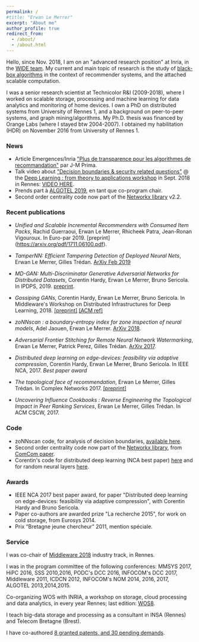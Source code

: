 ```yaml
---
permalink: /
#title: "Erwan Le Merrer"
excerpt: "About me"
author_profile: true
redirect_from: 
  - /about/
  - /about.html
---
```

Hello,
since Nov. 2018, I am on an "advanced research position" at Inria, in the [WIDE team](https://team.inria.fr/wide/team/). My current and main topic of research is the study of [black-box algorithms](https://github.com/erwanlemerrer/blackbox-algorithms) in the context of recommender systems, and the attached scalable computation.

I was a senior research scientist at Technicolor R&I (2009-2018), where I worked on scalable storage, processing and machine learning for data analytics and monitoring of home devices. I own a PhD on distributed systems from University of Rennes 1, and a background on peer-to-peer systems, and graph mining/algorithms. My Ph.D. thesis was financed by Orange Labs (where I stayed btw 2004-2007). I obtained my habilitation (HDR) on November 2016 from University of Rennes 1.

### News

* Article Emergences/Inria ["Plus de transparence pour les algorithmes de recommandation"](http://emergences.inria.fr/2019/newsletter-n56/l56-recommandations) par J-M Prima.
* Talk video about ["Decision boundaries & security related questions"](https://github.com/erwanlemerrer/erwanlemerrer.github.io/blob/master/files/presWSDL-LeMerrer.pdf) @ the [Deep Learning : from theory to applications workshop](https://www.lebesgue.fr/content/sem2018-deeplearning-program) in Sept. 2018 in Rennes: <a href="https://www.lebesgue.fr/video/2876" >VIDEO HERE</a>.
* Prends part à [ALGOTEL 2019](https://www.irit.fr/algotel2019/), en tant que co-program chair.
* Second order centrality code now part of the [Networkx library](https://github.com/networkx/networkx/blob/master/networkx/algorithms/centrality/second_order.py) v2.2.


### Recent publications

* _Unified and Scalable Incremental Recommenders with Consumed Item Packs_,
Rachid Guerraoui, Erwan Le Merrer, Rhicheek Patra, Jean-Ronan Vigouroux.
In Euro-par 2019. [preprint] (https://arxiv.org/pdf/1711.06100.pdf).

* _TamperNN: Efficient Tampering Detection of Deployed Neural Nets_,
Erwan Le Merrer, Gilles Trédan.
[ArXiv Feb 2019](https://arxiv.org/abs/1903.00317)

* _MD-GAN: Multi-Discriminator Generative Adversarial Networks for Distributed Datasets_,
Corentin Hardy, Erwan Le Merrer, Bruno Sericola.
In IPDPS, 2019. [preprint](https://arxiv.org/pdf/1811.03850v2.pdf).

* _Gossiping GANs_,
Corentin Hardy, Erwan Le Merrer, Bruno Sericola.
In Middleware's Workshop on Distributed Infrastructures for Deep Learning, 2018. [[preprint]](https://github.com/erwanlemerrer/erwanlemerrer.github.io/blob/master/files/gossiping_gan_HLMS_DIDL2018_preprint.pdf) [[ACM ref]](https://dl.acm.org/citation.cfm?id=3286563)

* _zoNNscan : a boundary-entropy index for zone inspection of neural models_,
Adel Jaouen, Erwan Le Merrer.
[ArXiv 2018](https://arxiv.org/abs/1808.06797).

* _Adversarial Frontier Stitching for Remote Neural Network Watermarking_,
Erwan Le Merrer, Patrick Perez, Gilles Trédan.
[ArXiv 2017](https://arxiv.org/abs/1711.01894).

* _Distributed deep learning on edge-devices: feasibility via adaptive compression_,
Corentin Hardy, Erwan Le Merrer, Bruno Sericola.
In IEEE NCA, 2017. _Best paper award_

* _The topological face of recommendation_,
Erwan Le Merrer, Gilles Trédan.
In Complex Networks 2017. [[preprint]](https://arxiv.org/pdf/1704.08991.pdf)

* _Uncovering Influence Cookbooks : Reverse Engineering the Topological Impact in Peer Ranking Services_,
Erwan Le Merrer, Gilles Trédan.
In ACM CSCW, 2017.

### Code

* zoNNscan code, for analysis of decision boundaries, [available here](https://github.com/technicolor-research/zoNNscan).
* Second order centrality code now part of the [Networkx library](https://github.com/networkx/networkx/blob/master/networkx/algorithms/centrality/second_order.py), from [ComCom paper](http://homepages.laas.fr/gtredan/pdf/SOC_COMCOM2010.pdf).
* Corentin's code for distributed deep learning (NCA best paper) [here](https://github.com/Hardy-c/AdaComp) and for random neural layers [here](https://github.com/Hardy-c/DNN-with-RNL).

### Awards

* IEEE NCA 2017 best paper award, for paper "Distributed deep learning on edge-devices: feasibility via adaptive compression", with Corentin Hardy and Bruno Sericola.
* Paper co-authors are awarded prize "La recherche 2015", for work on cold storage, from Eurosys 2014.
* Prix “Bretagne jeune chercheur” 2011, mention spéciale.

### Service

I was co-chair of [Middleware 2018](http://2018.middleware-conference.org/) industry track, in Rennes.

I was in the program committee of the following conferences: MMSYS 2017, HiPC 2016, SSS 2010,2016, PODC's DCC 2016, INFOCOM's DCC 2017, Middleware 2011, ICDCN 2012, INFOCOM's NOM 2014, 2016, 2017, ALGOTEL 2013,2014,2015.

Co-organizing WOS with INRIA, a workshop on storage, cloud processing and data analytics, in every year Rennes; last edition: [WOS8](http://www.bretagne-networking.org/wos8).

I teach big-data storage and processing as a consultant in INSA (Rennes) and Telecom Bretagne (Brest).

I have co-authored [8 granted patents, and 30 pending demands](https://patents.google.com/?inventor=merrer+erwan&oq=inventor:le+merrer+erwan).

